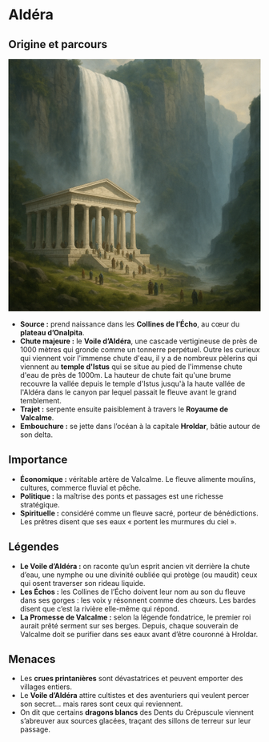# Aldéra

## Origine et parcours
<a href="../../images/temple-istus.png" class="glightbox right" data-gallery="Valcalme"
   data-title="Temple d’Istus, lieu sacré des fidèles de la déesse du destin">
  <img src="../../images/temple-istus.png" alt="Temple d'Istus" />
</a>
- **Source :** prend naissance dans les **Collines de l’Écho**, au cœur du **plateau d’Onalpita**.  
- **Chute majeure :** le **Voile d’Aldéra**, une cascade vertigineuse de près de 1000 mètres qui gronde comme un tonnerre perpétuel. Outre les curieux qui viennent voir l'immense chute d'eau, il y a de nombreux pèlerins qui viennent au **temple d'Istus** qui se situe au pied de l'immense chute d'eau de près de 1000m. La hauteur de chute fait qu'une brume recouvre la vallée depuis le temple d'Istus jusqu'à la haute vallée de l'Aldéra dans le canyon par lequel passait le fleuve avant le grand temblement.
- **Trajet :** serpente ensuite paisiblement à travers le **Royaume de Valcalme**.  
- **Embouchure :** se jette dans l’océan à la capitale **Hroldar**, bâtie autour de son delta. 

## Importance
- **Économique :** véritable artère de Valcalme. Le fleuve alimente moulins, cultures, commerce fluvial et pêche.  
- **Politique :** la maîtrise des ponts et passages est une richesse stratégique.  
- **Spirituelle :** considéré comme un fleuve sacré, porteur de bénédictions. Les prêtres disent que ses eaux « portent les murmures du ciel ».  


## Légendes
- **Le Voile d’Aldéra :** on raconte qu’un esprit ancien vit derrière la chute d’eau, une nymphe ou une divinité oubliée qui protège (ou maudit) ceux qui osent traverser son rideau liquide.
- **Les Échos :** les Collines de l’Écho doivent leur nom au son du fleuve dans ses gorges : les voix y résonnent comme des chœurs. Les bardes disent que c’est la rivière elle-même qui répond.  
- **La Promesse de Valcalme :** selon la légende fondatrice, le premier roi aurait prêté serment sur ses berges. Depuis, chaque souverain de Valcalme doit se purifier dans ses eaux avant d’être couronné à Hroldar.  


## Menaces
- Les **crues printanières** sont dévastatrices et peuvent emporter des villages entiers.  
- Le **Voile d’Aldéra** attire cultistes et des aventuriers qui veulent percer son secret… mais rares sont ceux qui reviennent.  
- On dit que certains **dragons blancs** des Dents du Crépuscule viennent s’abreuver aux sources glacées, traçant des sillons de terreur sur leur passage.  
